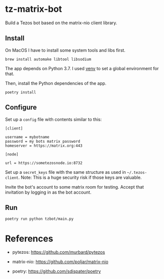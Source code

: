 # tz-matrix-bot

Build a Tezos bot based on the matrix-nio client library.

## Install

On MacOS I have to install some system tools and libs first.

```
brew install automake libtool libsodium
```
The app depends on Python 3.7. I used [venv](https://github.com/pyenv/pyenv) to set a global environment for that.

Then, install the Python dependencies of the app.

```
poetry install
```

## Configure

Set up a `config` file with contents similar to this:

```
[client]

username = mybotname
password = my bots matrix password
homeserver = https://matrix.org:443

[node]

url = https://sometezosnode.io:8732
```

Set up a `secret_keys` file with the same structure as used in `~/.tezos-client`.
Note: This is a huge security risk if those keys are valuable.

Invite the bot's account to some matrix room for testing. Accept that invitation by logging in as the bot account.

## Run

```
poetry run python tzbot/main.py
```

# References

+ pytezos: https://github.com/murbard/pytezos

+ matrix-nio: https://github.com/poljar/matrix-nio

+ poetry: https://github.com/sdispater/poetry

